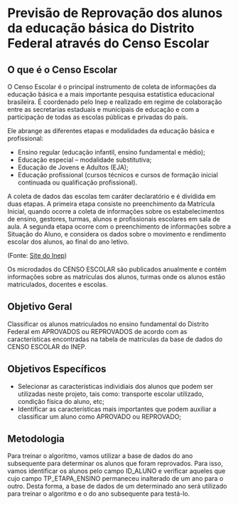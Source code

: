 # Previsão de Reprovação dos alunos da educação básica do Distrito Federal através do Censo Escolar

## O que é o Censo Escolar
O Censo Escolar é o principal instrumento de coleta de informações da educação básica e a mais importante pesquisa estatística educacional brasileira. É coordenado pelo Inep e realizado em regime de colaboração entre as secretarias estaduais e municipais de educação e com a participação de todas as escolas públicas e privadas do país.

Ele abrange as diferentes etapas e modalidades da educação básica e profissional:
- Ensino regular (educação infantil, ensino fundamental e médio);
- Educação especial – modalidade substitutiva;
- Educação de Jovens e Adultos (EJA);
- Educação profissional (cursos técnicos e cursos de formação inicial continuada ou qualificação profissional).

A coleta de dados das escolas tem caráter declaratório e é dividida em duas etapas. A primeira etapa consiste no preenchimento da Matrícula Inicial, quando ocorre a coleta de informações sobre os estabelecimentos de ensino, gestores, turmas, alunos e profissionais escolares em sala de aula. A segunda etapa ocorre com o preenchimento de informações sobre a Situação do Aluno, e considera os dados sobre o movimento e rendimento escolar dos alunos, ao final do ano letivo.

(Fonte: [Site do Inep](http://portal.inep.gov.br/censo-escolar))

Os microdados do CENSO ESCOLAR são publicados anualmente e contém informações sobre as matrículas dos alunos, turmas onde os alunos estão matriculados, docentes e escolas.

## Objetivo Geral
Classificar os alunos matriculados no ensino fundamental do Distrito Federal em APROVADOS ou REPROVADOS de acordo com as características encontradas na tabela de matrículas da base de dados do CENSO ESCOLAR do INEP.

## Objetivos Específicos
* Selecionar as características individiais dos alunos que podem ser utilizadas neste projeto, tais como: transporte escolar utilizado, condição física do aluno, etc;
* Identificar as características mais importantes que podem auxiliar a classificar um aluno como APROVADO ou REPROVADO;

## Metodologia
Para treinar o algoritmo, vamos utilizar a base de dados do ano subsequente para determinar os alunos que foram reprovados. Para isso, vamos identificar os alunos pelo campo ID_ALUNO e verificar aqueles que cujo campo TP_ETAPA_ENSINO permaneceu inalterado de um ano para o outro. Desta forma, a base de dados de um determinado ano será utilizado para treinar o algoritmo e o do ano subsequente para testá-lo.
